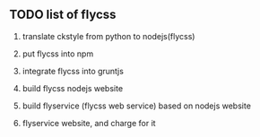 ## TODO list of flycss

1. translate ckstyle from python to nodejs(flycss)

2. put flycss into npm

3. integrate flycss into gruntjs

4. build flycss nodejs website

5. build flyservice (flycss web service) based on nodejs website

6. flyservice website, and charge for it

